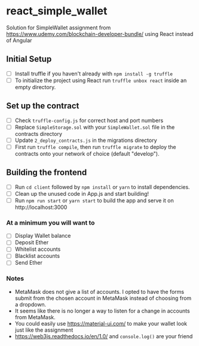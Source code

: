 # react_simple_wallet
Solution for SimpleWallet assignment from https://www.udemy.com/blockchain-developer-bundle/ using React instead of Angular

## Initial Setup
- [ ] Install truffle if you haven't already with `npm install -g truffle`
- [ ] To initialize the project using React run `truffle unbox react` inside an empty directory.

## Set up the contract
- [ ] Check `truffle-config.js` for correct host and port numbers
- [ ] Replace `SimpleStorage.sol` with your `SimpleWallet.sol` file in the contracts directory
- [ ] Update `2_deploy_contracts.js` in the migrations directory
- [ ] First run `truffle compile`, then run `truffle migrate` to deploy the contracts onto your network of choice (default "develop").

## Building the frontend
- [ ] Run `cd client` followed by `npm install` or `yarn` to install dependencies.
- [ ] Clean up the unused code in App.js and start building! 
- [ ] Run `npm run start` or `yarn start` to build the app and serve it on http://localhost:3000

### At a minimum you will want to
- [ ] Display Wallet balance
- [ ] Deposit Ether
- [ ] Whitelist accounts
- [ ] Blacklist accounts
- [ ] Send Ether

### Notes
- MetaMask does not give a list of accounts. I opted to have the forms submit from the chosen account in MetaMask instead of choosing from a dropdown. 
- It seems like there is no longer a way to listen for a change in accounts from MetaMask.
- You could easily use https://material-ui.com/ to make your wallet look just like the assignment
- https://web3js.readthedocs.io/en/1.0/ and `console.log()` are your friend
